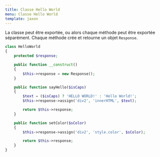 ```yaml
---
title: Classe Hello World
menu: Classe Hello World
template: jaxon
---
```


La classe peut être exportée, ou alors chaque méthode peut être exportée séparément.
Chaque méthode crée et retourne un objet `Response`.

```php
class HelloWorld
{
    protected $response;

    public function __construct()
    {
        $this->response = new Response();
    }

    public function sayHello($isCaps)
    {
        $text = ($isCaps) ? 'HELLO WORLD!' : 'Hello World!';
        $this->response->assign('div2', 'innerHTML', $text);

        return $this->response;
    }

    public function setColor($sColor)
    {
        $this->response->assign('div2', 'style.color', $sColor);

        return $this->response;
    }
}
```
